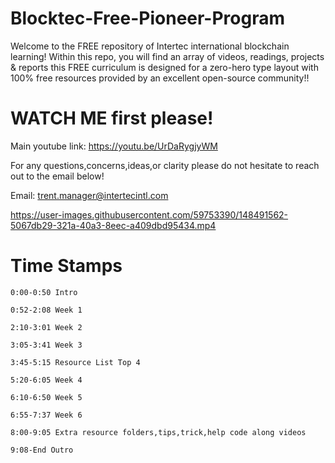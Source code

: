# Blocktec-Free-Pioneer-Program

Welcome to the FREE repository of Intertec international blockchain learning! Within this repo, you will find an array of videos, readings, projects & reports
this FREE curriculum is designed for a zero-hero type layout with 100% free resources provided by an excellent open-source community!!

  # WATCH ME first please!
  
  Main youtube link: https://youtu.be/UrDaRygjyWM
   
  For any questions,concerns,ideas,or clarity please do not hesitate to reach out to the email below!
  
  Email: trent.manager@intertecintl.com
  
  
  



https://user-images.githubusercontent.com/59753390/148491562-5067db29-321a-40a3-8eec-a409dbd95434.mp4



  
     
   # Time Stamps
    
    
    0:00-0:50 Intro

    0:52-2:08 Week 1

    2:10-3:01 Week 2

    3:05-3:41 Week 3

    3:45-5:15 Resource List Top 4

    5:20-6:05 Week 4

    6:10-6:50 Week 5

    6:55-7:37 Week 6

    8:00-9:05 Extra resource folders,tips,trick,help code along videos

    9:08-End Outro

  

     

    







